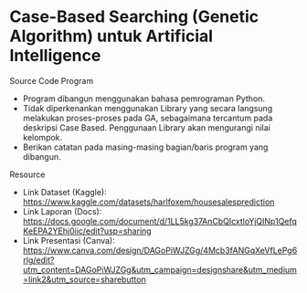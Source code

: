 # Case-Based Searching (Genetic Algorithm) untuk Artificial Intelligence
Source Code Program 
- Program dibangun menggunakan bahasa pemrograman Python.
- Tidak diperkenankan menggunakan Library yang secara langsung melakukan proses-proses pada GA, sebagaimana tercantum pada deskripsi Case Based. Penggunaan Library akan mengurangi nilai kelompok.
- Berikan catatan pada masing-masing bagian/baris program yang dibangun.

Resource
- Link Dataset (Kaggle): https://www.kaggle.com/datasets/harlfoxem/housesalesprediction
- Link Laporan (Docs): https://docs.google.com/document/d/1LL5kg37AnCbQIcxtloYjQINp1QefqKeEPA2YEhj0iic/edit?usp=sharing
- Link Presentasi (Canva): https://www.canva.com/design/DAGoPiWJZGg/4Mcb3fANGqXeVfLePg6rlg/edit?utm_content=DAGoPiWJZGg&utm_campaign=designshare&utm_medium=link2&utm_source=sharebutton
